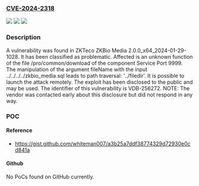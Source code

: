 ### [CVE-2024-2318](https://cve.mitre.org/cgi-bin/cvename.cgi?name=CVE-2024-2318)
![](https://img.shields.io/static/v1?label=Product&message=ZKBio%20Media&color=blue)
![](https://img.shields.io/static/v1?label=Version&message=%3D%202.0.0_x64_2024-01-29-1028%20&color=brighgreen)
![](https://img.shields.io/static/v1?label=Vulnerability&message=CWE-24%20Path%20Traversal%3A%20'..%2Ffiledir'&color=brighgreen)

### Description

A vulnerability was found in ZKTeco ZKBio Media 2.0.0_x64_2024-01-29-1028. It has been classified as problematic. Affected is an unknown function of the file /pro/common/download of the component Service Port 9999. The manipulation of the argument fileName with the input ../../../../zkbio_media.sql leads to path traversal: '../filedir'. It is possible to launch the attack remotely. The exploit has been disclosed to the public and may be used. The identifier of this vulnerability is VDB-256272. NOTE: The vendor was contacted early about this disclosure but did not respond in any way.

### POC

#### Reference
- https://gist.github.com/whiteman007/a3b25a7ddf38774329d72930e0cd841a

#### Github
No PoCs found on GitHub currently.

